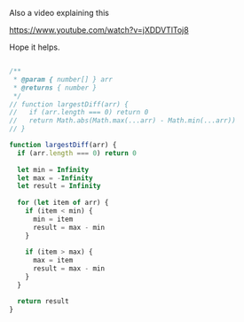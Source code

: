 Also a video explaining this 

https://www.youtube.com/watch?v=jXDDVTlToj8

Hope it helps.

```js

/**
 * @param { number[] } arr
 * @returns { number }
 */
// function largestDiff(arr) {
//   if (arr.length === 0) return 0
//   return Math.abs(Math.max(...arr) - Math.min(...arr))
// }

function largestDiff(arr) {
  if (arr.length === 0) return 0
  
  let min = Infinity
  let max = -Infinity
  let result = Infinity
  
  for (let item of arr) {
    if (item < min) {
      min = item
      result = max - min
    }
    
    if (item > max) {
      max = item
      result = max - min
    }
  }

  return result
}
```
